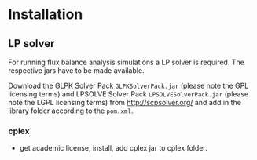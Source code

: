 # Installation

## LP solver
For running flux balance analysis simulations a LP solver is required. The respective jars have to be made available.

Download the GLPK Solver Pack `GLPKSolverPack.jar` (please note the GPL licensing terms)
and LPSOLVE Solver Pack `LPSOLVESolverPack.jar` (please note the LGPL licensing terms) from
http://scpsolver.org/ and add in the library folder according to the `pom.xml`.

### cplex
- get academic license, install, add cplex jar to cplex folder.
